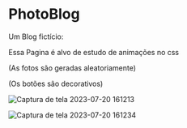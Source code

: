 # PhotoBlog
Um Blog fictício:

Essa Pagina é alvo de estudo de animações no css

(As fotos são geradas aleatoriamente)


(Os botões são decorativos)

![Captura de tela 2023-07-20 161213](https://github.com/Prattiz/PhotoBlog/assets/135062914/443eb195-058e-4add-a9ef-9721040bbd5f)

![Captura de tela 2023-07-20 161234](https://github.com/Prattiz/PhotoBlog/assets/135062914/8c8bbf22-4e4b-4ab1-ae53-112fb9459b35)

